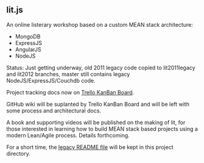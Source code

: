 ## lit.js

An online listerary workshop based on a custom MEAN stack architecture:

* MongoDB
* ExpressJS
* AngularJS
* NodeJS

Status: Just getting underway, old 2011 legacy code copied to lit2011legacy and lit2012 branches, master still contains legacy NodeJS/ExpressJS/Couchdb code.

Project tracking docs now on [Trello KanBan Board](https://trello.com/b/yZXlZJCj).

GitHub wiki will be suplanted by Trello KanBan Board and will be left with some process and architectural docs.

A book and supporting videos will be published on the making of lit, for those interested in learning how to build MEAN stack based projects using a modern Lean/Agile process. Details forthcoming.

For a short time, the [legacy README file](https://github.com/victorkane/lit/blob/master/READMElegacy.md) will be kept in this project directory.

